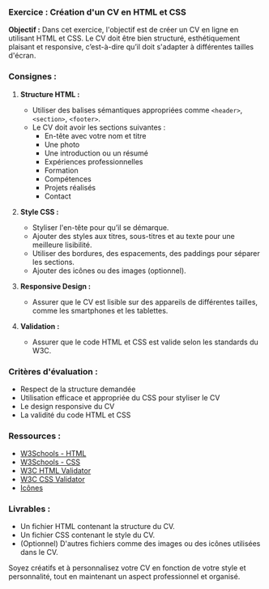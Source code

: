 
### Exercice : Création d'un CV en HTML et CSS

**Objectif :** Dans cet exercice, l'objectif est de créer un CV en ligne en utilisant HTML et CSS. Le CV doit être bien structuré, esthétiquement plaisant et responsive, c’est-à-dire qu’il doit s'adapter à différentes tailles d'écran.

### Consignes :

1. **Structure HTML :** 
   - Utiliser des balises sémantiques appropriées comme `<header>`, `<section>`, `<footer>`.
   - Le CV doit avoir les sections suivantes : 
      - En-tête avec votre nom et titre
      - Une photo
      - Une introduction ou un résumé
      - Expériences professionnelles
      - Formation
      - Compétences
      - Projets réalisés
      - Contact

2. **Style CSS :**
   - Styliser l'en-tête pour qu’il se démarque.
   - Ajouter des styles aux titres, sous-titres et au texte pour une meilleure lisibilité.
   - Utiliser des bordures, des espacements, des paddings pour séparer les sections.
   - Ajouter des icônes ou des images (optionnel).

3. **Responsive Design :**
   - Assurer que le CV est lisible sur des appareils de différentes tailles, comme les smartphones et les tablettes.

4. **Validation :**
   - Assurer que le code HTML et CSS est valide selon les standards du W3C.

### Critères d'évaluation :

- Respect de la structure demandée
- Utilisation efficace et appropriée du CSS pour styliser le CV
- Le design responsive du CV
- La validité du code HTML et CSS

### Ressources :

- [W3Schools - HTML](https://www.w3schools.com/html/)
- [W3Schools - CSS](https://www.w3schools.com/css/)
- [W3C HTML Validator](https://validator.w3.org/)
- [W3C CSS Validator](https://jigsaw.w3.org/css-validator/)
- [Icônes](https://icones.js.org/)

### Livrables :

- Un fichier HTML contenant la structure du CV.
- Un fichier CSS contenant le style du CV.
- (Optionnel) D'autres fichiers comme des images ou des icônes utilisées dans le CV.

Soyez créatifs et à personnalisez votre CV en fonction de votre style et personnalité, tout en maintenant un aspect professionnel et organisé.